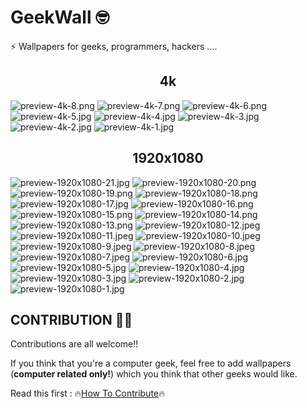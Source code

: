 # GeekWall 🤓
⚡ Wallpapers for geeks, programmers, hackers ....

## <div align="center">4k</div>
![preview-4k-8.png](4k/8_4k.png?raw=true)
![preview-4k-7.png](4k/7_4k.png?raw=true)
![preview-4k-6.png](4k/6_4k.png?raw=true)
![preview-4k-5.jpg](4k/5_4k.jpg?raw=true)
![preview-4k-4.jpg](4k/4_4k.jpg?raw=true)
![preview-4k-3.jpg](4k/3_4k.jpg?raw=true)
![preview-4k-2.jpg](4k/2_4k.jpg?raw=true)
![preview-4k-1.jpg](4k/1_4k.jpg?raw=true)

## <div align="center">1920x1080</div>
![preview-1920x1080-21.jpg](1920x1080/21_1920x1080.jpg?raw=true)
![preview-1920x1080-20.png](1920x1080/20_1920x1080.png?raw=true)
![preview-1920x1080-19.png](1920x1080/19_1920x1080.png?raw=true)
![preview-1920x1080-18.png](1920x1080/18_1920x1080.png?raw=true)
![preview-1920x1080-17.jpg](1920x1080/17_1920x1080.jpg?raw=true)
![preview-1920x1080-16.png](1920x1080/16_1920x1080.png?raw=true)
![preview-1920x1080-15.png](1920x1080/15_1920x1080.png?raw=true)
![preview-1920x1080-14.png](1920x1080/14_1920x1080.png?raw=true)
![preview-1920x1080-13.png](1920x1080/13_1920x1080.png?raw=true)
![preview-1920x1080-12.jpeg](1920x1080/12_1920x1080.jpeg?raw=true)
![preview-1920x1080-11.jpeg](1920x1080/11_1920x1080.jpeg?raw=true)
![preview-1920x1080-10.jpeg](1920x1080/10_1920x1080.jpeg?raw=true)
![preview-1920x1080-9.jpeg](1920x1080/9_1920x1080.jpeg?raw=true)
![preview-1920x1080-8.jpeg](1920x1080/8_1920x1080.jpeg?raw=true)
![preview-1920x1080-7.jpeg](1920x1080/7_1920x1080.jpeg?raw=true)
![preview-1920x1080-6.jpg](1920x1080/6_1920x1080.jpg?raw=true)
![preview-1920x1080-5.jpg](1920x1080/5_1920x1080.jpg?raw=true)
![preview-1920x1080-4.jpg](1920x1080/4_1920x1080.jpg?raw=true)
![preview-1920x1080-3.jpg](1920x1080/3_1920x1080.jpg?raw=true)
![preview-1920x1080-2.jpg](1920x1080/2_1920x1080.jpg?raw=true)
![preview-1920x1080-1.jpg](1920x1080/1_1920x1080.jpg?raw=true)

## CONTRIBUTION 🤝🏼
Contributions are all welcome!!<br>

If you think that you're a computer geek, feel free to add wallpapers (<b>computer related only!</b>) which you think that other geeks would like.

Read this first : 🔥[How To Contribute](./CONTRIBUTION.md)🔥
